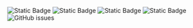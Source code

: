 ![Static Badge](https://img.shields.io/badge/blacklists-60-000000) ![Static Badge](https://img.shields.io/badge/blacklisted-2986432-cc0000) ![Static Badge](https://img.shields.io/badge/whitelisted-2244-00CC00) ![Static Badge](https://img.shields.io/badge/streaming_blacklist-28107-000000) ![GitHub issues](https://img.shields.io/github/issues/fabriziosalmi/blacklists)
